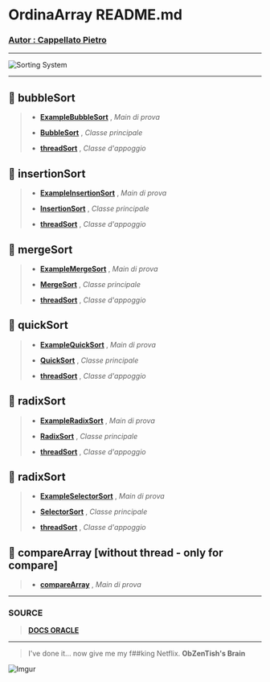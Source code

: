 # OrdinaArray README.md 
### [ Autor : Cappellato Pietro](https://github.com/ObZenTish)

_____________________________________________________________________________________

![Sorting System](https://i.imgur.com/RVvrmit.png)
_____________________________________________________________________________________
## :bento: bubbleSort

> * **[ExampleBubbleSort](https://github.com/ObZenTish/TPSIT_4IC/blob/master/OrdinaArray/bubbleSort/ExampleBubbleSort.java)** , *Main di prova*
>
> * **[BubbleSort](https://github.com/ObZenTish/TPSIT_4IC/blob/master/OrdinaArray/bubbleSort/BubbleSort.java)** , *Classe principale*
>
> * **[threadSort](https://github.com/ObZenTish/TPSIT_4IC/blob/master/OrdinaArray/bubbleSort/threadSort.java)** , *Classe d'appoggio*

## :sushi: insertionSort

> * **[ExampleInsertionSort](https://github.com/ObZenTish/TPSIT_4IC/blob/master/OrdinaArray/insertionSort/ExampleInserionSort.java)** , *Main di prova*
>
> * **[InsertionSort](https://github.com/ObZenTish/TPSIT_4IC/blob/master/OrdinaArray/insertionSort/InsertionSort.java)** , *Classe principale*
>
> * **[threadSort](https://github.com/ObZenTish/TPSIT_4IC/blob/master/OrdinaArray/insertionSort/threadSort.java)** , *Classe d'appoggio*

## :rice_ball: mergeSort

> * **[ExampleMergeSort](https://github.com/ObZenTish/TPSIT_4IC/blob/master/OrdinaArray/mergeSort/ExampleMergeSort.java)** , *Main di prova*
>
> * **[MergeSort](https://github.com/ObZenTish/TPSIT_4IC/blob/master/OrdinaArray/mergeSort/MergeSort.java)** , *Classe principale*
>
> * **[threadSort](https://github.com/ObZenTish/TPSIT_4IC/blob/master/OrdinaArray/mergeSort/threadSort.java)** , *Classe d'appoggio*

## :ramen: quickSort

> * **[ExampleQuickSort](https://github.com/ObZenTish/TPSIT_4IC/blob/master/OrdinaArray/quickSort/ExampleQuickSort.java)** , *Main di prova*
>
> * **[QuickSort](https://github.com/ObZenTish/TPSIT_4IC/blob/master/OrdinaArray/quickSort/QuickSort.java)** , *Classe principale*
>
> * **[threadSort](https://github.com/ObZenTish/TPSIT_4IC/blob/master/OrdinaArray/quickSort/threadSort.java)** , *Classe d'appoggio*

## :oden: radixSort

> * **[ExampleRadixSort](https://github.com/ObZenTish/TPSIT_4IC/blob/master/OrdinaArray/radixSort/ExampleRadixSort.java)** , *Main di prova*
>
> * **[RadixSort](https://github.com/ObZenTish/TPSIT_4IC/blob/master/OrdinaArray/radixSort/RadixSort.java)** , *Classe principale*
>
> * **[threadSort](https://github.com/ObZenTish/TPSIT_4IC/blob/master/OrdinaArray/radixSort/threadSort.java)** , *Classe d'appoggio*

## :dango: radixSort

> * **[ExampleSelectorSort](https://github.com/ObZenTish/TPSIT_4IC/blob/master/OrdinaArray/selectorSort/ExampleSelectorSort.java)** , *Main di prova*
>
> * **[SelectorSort](https://github.com/ObZenTish/TPSIT_4IC/blob/master/OrdinaArray/selectorSort/SelectorSort.java)** , *Classe principale*
>
> * **[threadSort](https://github.com/ObZenTish/TPSIT_4IC/blob/master/OrdinaArray/selectorSort/threadSort.java)** , *Classe d'appoggio*

## :sake: compareArray [without thread - only for compare]

> * **[compareArray](https://github.com/ObZenTish/TPSIT_4IC/blob/master/OrdinaArray/compareArray/compareArray.java)** , *Main di prova*

_____________________________________________________________________________________

### SOURCE

> **[DOCS ORACLE](https://docs.oracle.com/javase/7/docs/api/java/lang/System.html#nanoTime())**

_____________________________________________________________________________________

> I've done it... now give me my f##king Netflix.
> **ObZenTish's Brain**

![Imgur](http://i.imgur.com/5Ltz1EH.gif)
